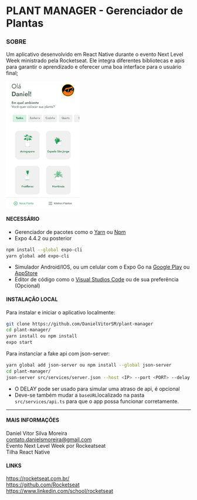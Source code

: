 # PLANT MANAGER - Gerenciador de Plantas

### SOBRE
Um aplicativo desenvolvido em React Native durante o evento Next Level Week ministrado pela Rocketseat. Ele integra diferentes bibliotecas e apis para garantir o aprendizado e oferecer uma boa interface para o usuário final;

<img src="images/banner.jpeg" alt="Tela de seleção de Plantas" width="200" align="center"/>

#### NECESSÁRIO
* Gerenciador de pacotes como o [Yarn](https://classic.yarnpkg.com/en/docs/install/) ou [Npm](https://www.npmjs.com/get-npm)
* Expo 4.4.2 ou posterior
```  bash
npm install --global expo-cli
yarn global add expo-cli
 ```
* Simulador Android/IOS, ou um celular com  o Expo Go na [Google Play](https://play.google.com/store/apps/details?id=host.exp.exponent&hl=pt_BR&gl=US)  ou [AppStore](https://apps.apple.com/br/app/expo-go/id982107779)
* Editor de código como o [Visual Studios Code](https://code.visualstudio.com/) ou de sua preferência (Opcional)
#### INSTALAÇÃO LOCAL
Para instalar e iniciar o aplicativo localmente:
``` bash
git clone https://github.com/DanielVitorSM/plant-manager
cd plant-manager/
yarn install ou npm install
expo start
```
Para instanciar a fake api com json-server:
``` sh
yarn global add json-server ou npm install --global json-server
cd plant-manager/
json-server src/services/server.json --host <IP> --port <PORT> --delay <DELAY>

```
* O DELAY pode ser usado para simular uma atraso de api, é opcional
* Deve-se também mudar a ```baseURL```localizado na pasta ```src/services/api.ts``` para que o app possa funcionar corretamente.
----------------------------
#### MAIS INFORMAÇÕES
Daniel Vitor Silva Moreira  
contato.danielsmoreira@gmail.com  
Evento Next Level Week por Rockeatseat  
Tilha React Native  

#### LINKS
https://rocketseat.com.br/  
https://github.com/Rocketseat  
https://www.linkedin.com/school/rocketseat  
